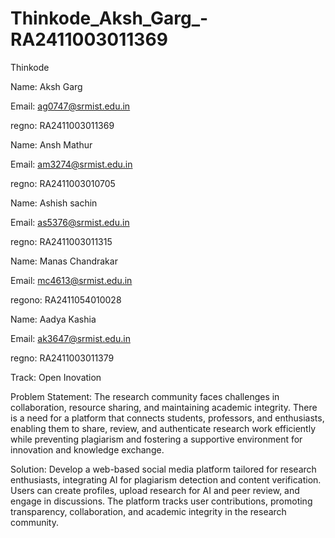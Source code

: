 # Thinkode_Aksh_Garg_-RA2411003011369

Thinkode

Name: Aksh Garg

Email: ag0747@srmist.edu.in

regno: RA2411003011369

Name: Ansh Mathur

Email: am3274@srmist.edu.in

regno: RA2411003010705

Name: Ashish sachin

Email: as5376@srmist.edu.in

regno: RA2411003011315

Name: Manas Chandrakar

Email: mc4613@srmist.edu.in

regono: RA2411054010028

Name: Aadya Kashia 

Email: ak3647@srmist.edu.in 

regno: RA2411003011379

Track: Open Inovation

Problem Statement: The research community faces challenges in collaboration, resource sharing, and maintaining academic integrity. There is a need for a platform that connects students, professors, and enthusiasts, enabling them to share, review, and authenticate research work efficiently while preventing plagiarism and fostering a supportive environment for innovation and knowledge exchange.

Solution: Develop a web-based social media platform tailored for research enthusiasts, integrating AI for plagiarism detection and content verification. Users can create profiles, upload research for AI and peer review, and engage in discussions. The platform tracks user contributions, promoting transparency, collaboration, and academic integrity in the research community.
